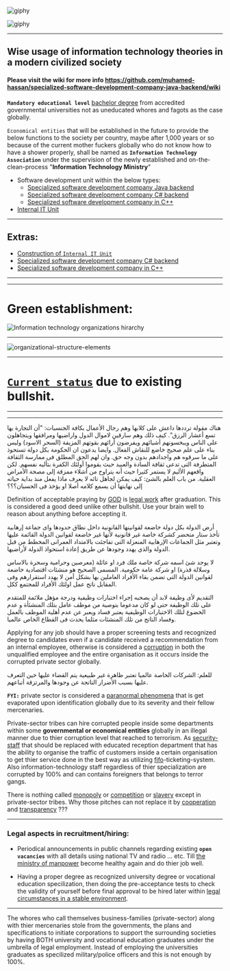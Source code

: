 ![giphy](https://github.com/muhamed-hassan/specialized-software-development-company-java-backend/assets/17825804/de7cf879-3eea-424c-b83f-76a2dba5f1bc)

![giphy](https://github.com/muhamed-hassan/specialized-software-development-company-java-backend/assets/17825804/a438c1e0-dd61-4994-960a-67dd23d173ee)

***

## Wise usage of information technology theories in a modern civilized society

#### Please visit the wiki for more info https://github.com/muhamed-hassan/specialized-software-development-company-java-backend/wiki

**`Mandatory educational level`** [bachelor degree](https://en.wikipedia.org/wiki/Bachelor%27s_degree) from accredited governmental universities not as uneducated whores and fagots as the case globally.

`Economical entities` that will be established in the future to provide the below functions to the society per country, maybe after 1,000 years or so because of the current mother fuckers globally who do not know how to have a shower properly, shall be named as **`Information Technology Association`** under the supervision of the newly established and on-the-clean-process "**Information Technology Ministry**"

* Software development unit within the below types:
  - [Specialized software development company Java backend](https://github.com/muhamed-hassan/specialized-software-development-company-java-backend/wiki)
  - [Specialized software development company C# backend](https://github.com/muhamed-hassan/specialized-software-development-company-java-backend/wiki/Extras)
  - [Specialized software development company in C++](https://github.com/muhamed-hassan/specialized-software-development-company-java-backend/wiki/Extras-1)
* [Internal IT Unit](https://github.com/muhamed-hassan/internal-it-unit)

***

## Extras:
* [Construction of `Internal IT Unit`](https://github.com/muhamed-hassan/internal-it-unit)
* [Specialized software development company C# backend](https://github.com/muhamed-hassan/specialized-software-development-company-java-backend/wiki/Extras)
* [Specialized software development company in C++](https://github.com/muhamed-hassan/specialized-software-development-company-java-backend/wiki/Extras-1)

***
***

# Green establishment:

![Information technology organizations hirarchy](https://github.com/muhamed-hassan/specialized-software-development-company-java-backend/assets/17825804/d39616db-e65a-4dd3-86f6-d505c358f227)

***

![organizational-structure-elements](https://user-images.githubusercontent.com/17825804/219615213-db612b50-3b47-4320-9043-419e72b95302.png)

***

# [`Current status`](https://www.youtube.com/watch?v=EgjECcUip7o) due to existing bullshit.

***
***

هناك مقولة ترددها داعش على كلابها وهم رجال الأعمال بكافة الجنسيات: "أن التجارة بها تسع أعشار الرزق". كيف ذلك وهم سارقين لاموال الدول واراضيها ومرافقها ويتجاهلون على الناس ويبخسونهم أشيائهم ويفرضون أرائهم بقوتهم المزيفة (السحر الاسود) وليس بناء على علم صحيح خاضع للنقاش الفعال. وايضا يدعون ان الحكومة بكل دولة تستحوذ على ما سرقوه هم واجدادهم بدون وجه حق. وان لهم الحق المطلق فى ممارسة الثقافة المتطرفة التى تدعى ثقافة السادة والعبيد حيث يقوموا أولئك الكفرة بتأليه نفسهم. لكن واقعهم الأليم لا يستمر كثيرا حيث أنه يتراوح من أشلاء ممزقة إلى مصحة الأمراض العقلية. من باب العلم بالشئ: كيف يمكن لجاهل تائه لا يعرف ماذا يفعل منذ بداية حياته إلى نهايتها أن يسمع كلامه أصلا او يؤخذ فى الحسبان؟؟؟

Definition of acceptable praying by [GOD](https://en.wikipedia.org/wiki/Allah) is [legal work](https://github.com/muhamed-hassan/safe_planet/wiki/Legal-working-conditions-globally-as-a-HUMAN) after graduation. This is considered a good deed unlike other bullshit. Use your brain well to reason about anything before accepting it.

أرض الدولة بكل دولة خاضعة لقوانينها القانونية داخل نطاق حدودها واى جماعة إرهابية تأخذ ستار متحضر كشركة خاصة غير قانونية لأنها غير خاضعة لقوانين الدولة القائمة عليها وتعتبر مثل الجماعات الإرهابية المنعزلة التى تفاجئت بالامتداد العمرانى المخطط من قبل الدولة والذي يهدد وجودها عن طريق إعادة استحواذ الدولة لأراضيها.

لا يوجد شئ اسمه شركة خاصة ملك فرد او عائلة (معرصين وحرامية وسحرة بالاساس وسلالة قذرة) او شركة عامة حكومية. المسمى الصحيح هو منشئات اقتصادية خاضعة لقوانين الدولة التى تضمن بقاء الأفراد العاملين بها بشكل أمن لا يهدد استقرارهم وفى المقابل ناتج عمل اولئك الأفراد للمجتمع ككل.

التقديم لأى وظيفة لابد أن يصحبه إجراء اختبارات وظيفية ودرجة مؤهل ملائمة للمتقدم على تلك الوظيفة حتى لو كان مدعوما بتوصية من موظف عامل بتلك المنشئأة و عدم الخضوع لتلك الاختبارات الوظيفية يعتبر فساد ويعبر عن عدم أهلية الموظف بالعمل وفساد الناتج من تلك المنشئات مثلما يحدث فى القطاع الخاص عالميا.

Applying for any job should have a proper screening tests and recognized degree to candidates even if a candidate received a recommendation from an internal employee, otherwise is considered a [corruption](https://en.wikipedia.org/wiki/Corruption) in both the unqualified employee and the entire organisation as it occurs inside the corrupted private sector globally.

للعلم: الشركات الخاصة عالميا تعتبر ظاهرة غير طبيعية يتم القضاء عليها حين التعرف عليها بسبب الأضرار الناتجة عن وجودها والمرتزقة أتباعهم.

**`FYI:`** private sector is considered a [paranormal phenomena](https://en.wikipedia.org/wiki/Paranormal) that is get evaporated upon identification globally due to its severity and their fellow mercenaries.

Private-sector tribes can hire corrupted people inside some departments within some **governmental or economical entities** globally in an illegal manner due to thier corruption level that reached to terrorism. As [security-staff](https://github.com/muhamed-hassan/specialized-software-development-company-java-backend/wiki/Whores-of-security-staff) that should be replaced with educated reception department that has the ability to organise the traffic of customers inside a certain organisation to get thier service done in the best way as utilizing [fifo](https://en.wikipedia.org/wiki/FIFO_(computing_and_electronics))-ticketing-system. Also information-technology staff regardless of thier specialization are corrupted by 100% and can contains foreigners that belongs to terror gangs.

There is nothing called [monopoly](https://www.dictionary.com/browse/monopoly) or [competition](https://en.wikipedia.org/wiki/Competition_(economics)) or [slavery](https://en.wikipedia.org/wiki/Slavery) except in private-sector tribes. Why those pitches can not replace it by [cooperation](https://www.dictionary.com/browse/cooperation) and [transparency](https://www.dictionary.com/browse/transparency) ???

***

### Legal aspects in recruitment/hiring:

* Periodical announcements in public channels regarding existing **`open vacancies`** with all details using national TV and radio ... etc. Till [the ministry of manpower](https://github.com/muhamed-hassan/safe_planet/wiki/Manpower-Ministry) become healthy again and do thier job well.

* Having a proper degree as recognized university degree or vocational education specilization, then doing the pre-acceptance tests to check the validity of yourself before final approval to be hired later within [legal circumstances in a stable environment](https://github.com/muhamed-hassan/safe_planet/wiki/Legal-working-conditions-globally-as-a-HUMAN).

***

The whores who call themselves business-families (private-sector) along with thier mercenaries stole from the governments, the plans and specifications to initiate corporations to support the surrounding societies by having BOTH university and vocational education graduates under the umbrella of legal employment. Instead of employing the universities graduates as specilized military/police officers and this is not enough by 100%.
